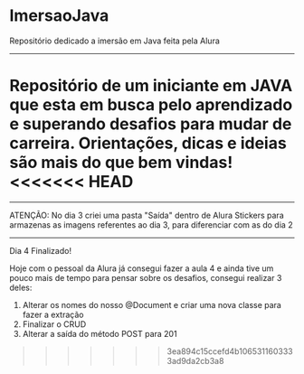 # ImersaoJava
Repositório dedicado a imersão em Java feita pela Alura

------------------------------------------------------------------------------

Repositório de um iniciante em JAVA que esta em busca pelo aprendizado e superando desafios para mudar de carreira.
Orientações, dicas e ideias são mais do que bem vindas!
<<<<<<< HEAD
=======

------------------------------------------------------------------------------

ATENÇÃO: No dia 3 criei uma pasta "Saída" dentro de Alura Stickers para armazenas as imagens referentes ao dia 3, para diferenciar com as do dia 2

------------------------------------------------------------------------------

Dia 4 Finalizado!

Hoje com o pessoal da Alura já consegui fazer a aula 4 e ainda tive um pouco mais de tempo para pensar sobre os desafios, consegui realizar 3 deles:
 1. Alterar os nomes do nosso @Document e criar uma nova classe para fazer a extração
 2. Finalizar o CRUD
 3. Alterar a saída do método POST para 201
>>>>>>> 3ea894c15ccefd4b1065311603333ad9da2cb3a8
